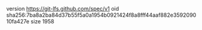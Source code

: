 version https://git-lfs.github.com/spec/v1
oid sha256:7ba8a2ba84d37b55f5a0a1954b0921424f8a8fff44aaf882e359209010fa427e
size 1958
